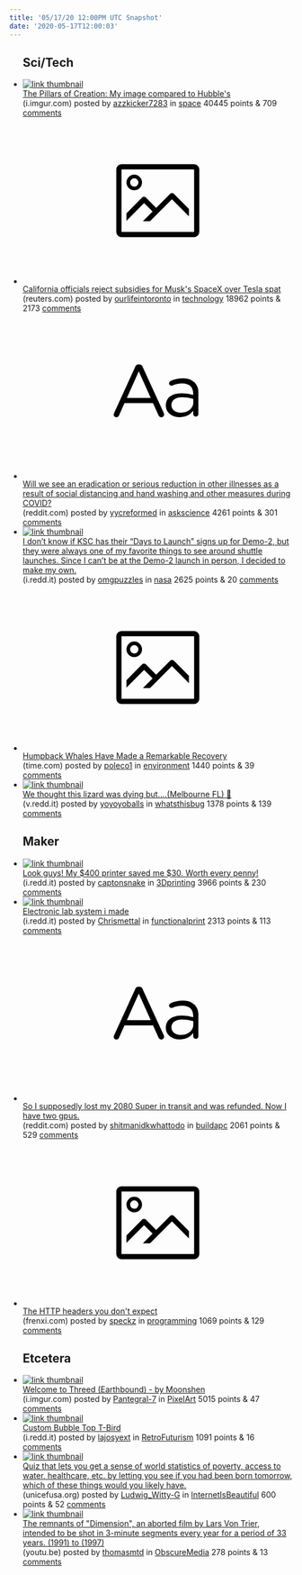 ```yaml
---
title: '05/17/20 12:00PM UTC Snapshot'
date: '2020-05-17T12:00:03'
---
```

<ul>
<h2>Sci/Tech</h2>

<li><a href='https://i.imgur.com/pmmQS10.jpg'><img src='https://a.thumbs.redditmedia.com/CAFYmvctRob5ioKdr9HBl_MpdOcE0YLeIdhIU7A5th0.jpg' alt='link thumbnail'></a><div><div class='linkTitle'><a href='https://i.imgur.com/pmmQS10.jpg'>The Pillars of Creation: My image compared to Hubble's</a></div>(i.imgur.com) posted by <a href='https://www.reddit.com/user/azzkicker7283'>azzkicker7283</a> in <a href='https://www.reddit.com/r/space'>space</a> 40445 points & 709 <a href='https://www.reddit.com/r/space/comments/gl58af/the_pillars_of_creation_my_image_compared_to/'>comments</a></div></li>

<li><a href='https://www.reuters.com/article/us-tesla-california-spacex-idUSKBN22R389'><svg version='1.1' viewBox='-34 -14 104 64' preserveAspectRatio='xMidYMid meet' xmlns='http://www.w3.org/2000/svg' xmlns:xlink='http://www.w3.org/1999/xlink'>
    <title>link thumbnail</title>
    <path d='M32,4H4A2,2,0,0,0,2,6V30a2,2,0,0,0,2,2H32a2,2,0,0,0,2-2V6A2,2,0,0,0,32,4ZM4,30V6H32V30Z'></path>
    <path d='M8.92,14a3,3,0,1,0-3-3A3,3,0,0,0,8.92,14Zm0-4.6A1.6,1.6,0,1,1,7.33,11,1.6,1.6,0,0,1,8.92,9.41Z'></path>
    <path d='M22.78,15.37l-5.4,5.4-4-4a1,1,0,0,0-1.41,0L5.92,22.9v2.83l6.79-6.79L16,22.18l-3.75,3.75H15l8.45-8.45L30,24V21.18l-5.81-5.81A1,1,0,0,0,22.78,15.37Z'></path>
    </svg></a><div><div class='linkTitle'><a href='https://www.reuters.com/article/us-tesla-california-spacex-idUSKBN22R389'>California officials reject subsidies for Musk's SpaceX over Tesla spat</a></div>(reuters.com) posted by <a href='https://www.reddit.com/user/ourlifeintoronto'>ourlifeintoronto</a> in <a href='https://www.reddit.com/r/technology'>technology</a> 18962 points & 2173 <a href='https://www.reddit.com/r/technology/comments/gkxnrg/california_officials_reject_subsidies_for_musks/'>comments</a></div></li>

<li><a href='https://www.reddit.com/r/askscience/comments/gl4d8q/will_we_see_an_eradication_or_serious_reduction/'><svg version='1.1' viewBox='-34 -12 104 64' preserveAspectRatio='xMidYMid slice' xmlns='http://www.w3.org/2000/svg' xmlns:xlink='http://www.w3.org/1999/xlink'>
    <title>text link thumbnail</title>
    <path d='M12.19,8.84a1.45,1.45,0,0,0-1.4-1h-.12a1.46,1.46,0,0,0-1.42,1L1.14,26.56a1.29,1.29,0,0,0-.14.59,1,1,0,0,0,1,1,1.12,1.12,0,0,0,1.08-.77l2.08-4.65h11l2.08,4.59a1.24,1.24,0,0,0,1.12.83,1.08,1.08,0,0,0,1.08-1.08,1.64,1.64,0,0,0-.14-.57ZM6.08,20.71l4.59-10.22,4.6,10.22Z'>
    </path>
    <path d='M32.24,14.78A6.35,6.35,0,0,0,27.6,13.2a11.36,11.36,0,0,0-4.7,1,1,1,0,0,0-.58.89,1,1,0,0,0,.94.92,1.23,1.23,0,0,0,.39-.08,8.87,8.87,0,0,1,3.72-.81c2.7,0,4.28,1.33,4.28,3.92v.5a15.29,15.29,0,0,0-4.42-.61c-3.64,0-6.14,1.61-6.14,4.64v.05c0,2.95,2.7,4.48,5.37,4.48a6.29,6.29,0,0,0,5.19-2.48V26.9a1,1,0,0,0,1,1,1,1,0,0,0,1-1.06V19A5.71,5.71,0,0,0,32.24,14.78Zm-.56,7.7c0,2.28-2.17,3.89-4.81,3.89-1.94,0-3.61-1.06-3.61-2.86v-.06c0-1.8,1.5-3,4.2-3a15.2,15.2,0,0,1,4.22.61Z'>
    </path>
    </svg></a><div><div class='linkTitle'><a href='https://www.reddit.com/r/askscience/comments/gl4d8q/will_we_see_an_eradication_or_serious_reduction/'>Will we see an eradication or serious reduction in other illnesses as a result of social distancing and hand washing and other measures during COVID?</a></div>(reddit.com) posted by <a href='https://www.reddit.com/user/yycreformed'>yycreformed</a> in <a href='https://www.reddit.com/r/askscience'>askscience</a> 4261 points & 301 <a href='https://www.reddit.com/r/askscience/comments/gl4d8q/will_we_see_an_eradication_or_serious_reduction/'>comments</a></div></li>

<li><a href='https://i.redd.it/4wliqmwpn6z41.jpg'><img src='https://a.thumbs.redditmedia.com/vA7kY_NAnmILMig8pV3N0ZvxoCpSyPEXBBI5wZLdvr4.jpg' alt='link thumbnail'></a><div><div class='linkTitle'><a href='https://i.redd.it/4wliqmwpn6z41.jpg'>I don’t know if KSC has their “Days to Launch” signs up for Demo-2, but they were always one of my favorite things to see around shuttle launches. Since I can’t be at the Demo-2 launch in person, I decided to make my own.</a></div>(i.redd.it) posted by <a href='https://www.reddit.com/user/omgpuzzles'>omgpuzzles</a> in <a href='https://www.reddit.com/r/nasa'>nasa</a> 2625 points & 20 <a href='https://www.reddit.com/r/nasa/comments/gl1aqy/i_dont_know_if_ksc_has_their_days_to_launch_signs/'>comments</a></div></li>

<li><a href='https://time.com/5837350/humpback-whales-recovery-hope-planet/'><svg version='1.1' viewBox='-34 -14 104 64' preserveAspectRatio='xMidYMid meet' xmlns='http://www.w3.org/2000/svg' xmlns:xlink='http://www.w3.org/1999/xlink'>
    <title>link thumbnail</title>
    <path d='M32,4H4A2,2,0,0,0,2,6V30a2,2,0,0,0,2,2H32a2,2,0,0,0,2-2V6A2,2,0,0,0,32,4ZM4,30V6H32V30Z'></path>
    <path d='M8.92,14a3,3,0,1,0-3-3A3,3,0,0,0,8.92,14Zm0-4.6A1.6,1.6,0,1,1,7.33,11,1.6,1.6,0,0,1,8.92,9.41Z'></path>
    <path d='M22.78,15.37l-5.4,5.4-4-4a1,1,0,0,0-1.41,0L5.92,22.9v2.83l6.79-6.79L16,22.18l-3.75,3.75H15l8.45-8.45L30,24V21.18l-5.81-5.81A1,1,0,0,0,22.78,15.37Z'></path>
    </svg></a><div><div class='linkTitle'><a href='https://time.com/5837350/humpback-whales-recovery-hope-planet/'>Humpback Whales Have Made a Remarkable Recovery</a></div>(time.com) posted by <a href='https://www.reddit.com/user/poleco1'>poleco1</a> in <a href='https://www.reddit.com/r/environment'>environment</a> 1440 points & 39 <a href='https://www.reddit.com/r/environment/comments/gkw9zy/humpback_whales_have_made_a_remarkable_recovery/'>comments</a></div></li>

<li><a href='https://v.redd.it/q7kbgv7906z41'><img src='https://b.thumbs.redditmedia.com/9XgGvsEXqAJ0gYWdlqD874GvraES0wXPSE1nbkn8NNM.jpg' alt='link thumbnail'></a><div><div class='linkTitle'><a href='https://v.redd.it/q7kbgv7906z41'>We thought this lizard was dying but....(Melbourne FL) 🤢</a></div>(v.redd.it) posted by <a href='https://www.reddit.com/user/yoyoyoballs'>yoyoyoballs</a> in <a href='https://www.reddit.com/r/whatsthisbug'>whatsthisbug</a> 1378 points & 139 <a href='https://www.reddit.com/r/whatsthisbug/comments/gkyzy9/we_thought_this_lizard_was_dying_butmelbourne_fl/'>comments</a></div></li>

<h2>Maker</h2>

<li><a href='https://i.redd.it/3bfnxpwjj5z41.jpg'><img src='https://b.thumbs.redditmedia.com/S2rcTz57VCZo--mdlkxZ1rEOpNm__4LMqvlFZc5p0Zk.jpg' alt='link thumbnail'></a><div><div class='linkTitle'><a href='https://i.redd.it/3bfnxpwjj5z41.jpg'>Look guys! My $400 printer saved me $30. Worth every penny!</a></div>(i.redd.it) posted by <a href='https://www.reddit.com/user/captonsnake'>captonsnake</a> in <a href='https://www.reddit.com/r/3Dprinting'>3Dprinting</a> 3966 points & 230 <a href='https://www.reddit.com/r/3Dprinting/comments/gkxa9p/look_guys_my_400_printer_saved_me_30_worth_every/'>comments</a></div></li>

<li><a href='https://i.redd.it/kyhqgljba5z41.jpg'><img src='https://a.thumbs.redditmedia.com/NqiTOVcLvVOOnUUIdwsQuQx7c7jugwuLP2ANwv31xd0.jpg' alt='link thumbnail'></a><div><div class='linkTitle'><a href='https://i.redd.it/kyhqgljba5z41.jpg'>Electronic lab system i made</a></div>(i.redd.it) posted by <a href='https://www.reddit.com/user/Chrismettal'>Chrismettal</a> in <a href='https://www.reddit.com/r/functionalprint'>functionalprint</a> 2313 points & 113 <a href='https://www.reddit.com/r/functionalprint/comments/gkwf8i/electronic_lab_system_i_made/'>comments</a></div></li>

<li><a href='https://www.reddit.com/r/buildapc/comments/gl1oip/so_i_supposedly_lost_my_2080_super_in_transit_and/'><svg version='1.1' viewBox='-34 -12 104 64' preserveAspectRatio='xMidYMid slice' xmlns='http://www.w3.org/2000/svg' xmlns:xlink='http://www.w3.org/1999/xlink'>
    <title>text link thumbnail</title>
    <path d='M12.19,8.84a1.45,1.45,0,0,0-1.4-1h-.12a1.46,1.46,0,0,0-1.42,1L1.14,26.56a1.29,1.29,0,0,0-.14.59,1,1,0,0,0,1,1,1.12,1.12,0,0,0,1.08-.77l2.08-4.65h11l2.08,4.59a1.24,1.24,0,0,0,1.12.83,1.08,1.08,0,0,0,1.08-1.08,1.64,1.64,0,0,0-.14-.57ZM6.08,20.71l4.59-10.22,4.6,10.22Z'>
    </path>
    <path d='M32.24,14.78A6.35,6.35,0,0,0,27.6,13.2a11.36,11.36,0,0,0-4.7,1,1,1,0,0,0-.58.89,1,1,0,0,0,.94.92,1.23,1.23,0,0,0,.39-.08,8.87,8.87,0,0,1,3.72-.81c2.7,0,4.28,1.33,4.28,3.92v.5a15.29,15.29,0,0,0-4.42-.61c-3.64,0-6.14,1.61-6.14,4.64v.05c0,2.95,2.7,4.48,5.37,4.48a6.29,6.29,0,0,0,5.19-2.48V26.9a1,1,0,0,0,1,1,1,1,0,0,0,1-1.06V19A5.71,5.71,0,0,0,32.24,14.78Zm-.56,7.7c0,2.28-2.17,3.89-4.81,3.89-1.94,0-3.61-1.06-3.61-2.86v-.06c0-1.8,1.5-3,4.2-3a15.2,15.2,0,0,1,4.22.61Z'>
    </path>
    </svg></a><div><div class='linkTitle'><a href='https://www.reddit.com/r/buildapc/comments/gl1oip/so_i_supposedly_lost_my_2080_super_in_transit_and/'>So I supposedly lost my 2080 Super in transit and was refunded. Now I have two gpus.</a></div>(reddit.com) posted by <a href='https://www.reddit.com/user/shitmanidkwhattodo'>shitmanidkwhattodo</a> in <a href='https://www.reddit.com/r/buildapc'>buildapc</a> 2061 points & 529 <a href='https://www.reddit.com/r/buildapc/comments/gl1oip/so_i_supposedly_lost_my_2080_super_in_transit_and/'>comments</a></div></li>

<li><a href='https://frenxi.com/http-headers-you-dont-expect/'><svg version='1.1' viewBox='-34 -14 104 64' preserveAspectRatio='xMidYMid meet' xmlns='http://www.w3.org/2000/svg' xmlns:xlink='http://www.w3.org/1999/xlink'>
    <title>link thumbnail</title>
    <path d='M32,4H4A2,2,0,0,0,2,6V30a2,2,0,0,0,2,2H32a2,2,0,0,0,2-2V6A2,2,0,0,0,32,4ZM4,30V6H32V30Z'></path>
    <path d='M8.92,14a3,3,0,1,0-3-3A3,3,0,0,0,8.92,14Zm0-4.6A1.6,1.6,0,1,1,7.33,11,1.6,1.6,0,0,1,8.92,9.41Z'></path>
    <path d='M22.78,15.37l-5.4,5.4-4-4a1,1,0,0,0-1.41,0L5.92,22.9v2.83l6.79-6.79L16,22.18l-3.75,3.75H15l8.45-8.45L30,24V21.18l-5.81-5.81A1,1,0,0,0,22.78,15.37Z'></path>
    </svg></a><div><div class='linkTitle'><a href='https://frenxi.com/http-headers-you-dont-expect/'>The HTTP headers you don't expect</a></div>(frenxi.com) posted by <a href='https://www.reddit.com/user/speckz'>speckz</a> in <a href='https://www.reddit.com/r/programming'>programming</a> 1069 points & 129 <a href='https://www.reddit.com/r/programming/comments/gl183w/the_http_headers_you_dont_expect/'>comments</a></div></li>

<h2>Etcetera</h2>

<li><a href='https://i.imgur.com/FMMSssO.gif'><img src='https://b.thumbs.redditmedia.com/DFU5e-TQ14vG1r6CDp85yI4yZRVxlmoHKDrVgX_3ASQ.jpg' alt='link thumbnail'></a><div><div class='linkTitle'><a href='https://i.imgur.com/FMMSssO.gif'>Welcome to Threed (Earthbound) - by Moonshen</a></div>(i.imgur.com) posted by <a href='https://www.reddit.com/user/Pantegral-7'>Pantegral-7</a> in <a href='https://www.reddit.com/r/PixelArt'>PixelArt</a> 5015 points & 47 <a href='https://www.reddit.com/r/PixelArt/comments/gl2ai4/welcome_to_threed_earthbound_by_moonshen/'>comments</a></div></li>

<li><a href='https://i.redd.it/59s8rbxvr5z41.jpg'><img src='https://b.thumbs.redditmedia.com/EVyUSa8gdqgkCWErTWA7NtQuGblUz-hecjOrEpSfbys.jpg' alt='link thumbnail'></a><div><div class='linkTitle'><a href='https://i.redd.it/59s8rbxvr5z41.jpg'>Custom Bubble Top T-Bird</a></div>(i.redd.it) posted by <a href='https://www.reddit.com/user/lajosyext'>lajosyext</a> in <a href='https://www.reddit.com/r/RetroFuturism'>RetroFuturism</a> 1091 points & 16 <a href='https://www.reddit.com/r/RetroFuturism/comments/gkz4if/custom_bubble_top_tbird/'>comments</a></div></li>

<li><a href='https://www.unicefusa.org/what-are-your-chances-quiz'><img src='https://a.thumbs.redditmedia.com/ORA4kEBx7zdepecMilc5FT0MTO_AtpFnw70y2bB8DC8.jpg' alt='link thumbnail'></a><div><div class='linkTitle'><a href='https://www.unicefusa.org/what-are-your-chances-quiz'>Quiz that lets you get a sense of world statistics of poverty, access to water, healthcare, etc. by letting you see if you had been born tomorrow, which of these things would you likely have.</a></div>(unicefusa.org) posted by <a href='https://www.reddit.com/user/Ludwig_Witty-G'>Ludwig_Witty-G</a> in <a href='https://www.reddit.com/r/InternetIsBeautiful'>InternetIsBeautiful</a> 600 points & 52 <a href='https://www.reddit.com/r/InternetIsBeautiful/comments/gla7n5/quiz_that_lets_you_get_a_sense_of_world/'>comments</a></div></li>

<li><a href='https://youtu.be/mqRn1NzcnNo'><img src='https://b.thumbs.redditmedia.com/PSA5Wrtw2VRlw3kx-PO_ghwgJqT5mWwMsmw0bpYp8qE.jpg' alt='link thumbnail'></a><div><div class='linkTitle'><a href='https://youtu.be/mqRn1NzcnNo'>The remnants of "Dimension", an aborted film by Lars Von Trier, intended to be shot in 3-minute segments every year for a period of 33 years. (1991) to (1997)</a></div>(youtu.be) posted by <a href='https://www.reddit.com/user/thomasmtd'>thomasmtd</a> in <a href='https://www.reddit.com/r/ObscureMedia'>ObscureMedia</a> 278 points & 13 <a href='https://www.reddit.com/r/ObscureMedia/comments/gl0xg1/the_remnants_of_dimension_an_aborted_film_by_lars/'>comments</a></div></li>

</ul>
